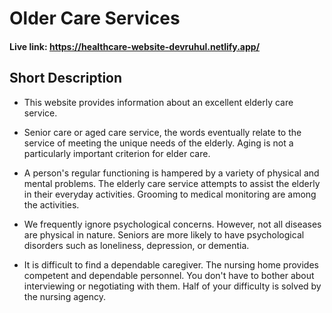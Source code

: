 # Older Care Services

#### Live link: https://healthcare-website-devruhul.netlify.app/

## Short Description

- This website provides information about an excellent elderly care service.

- Senior care or aged care service, the words eventually relate to the service of meeting the unique needs of the elderly. Aging is not a particularly important criterion for elder care.
- A person's regular functioning is hampered by a variety of physical and mental problems. The elderly care service attempts to assist the elderly in their everyday activities. Grooming to medical monitoring are among the activities.
- We frequently ignore psychological concerns. However, not all diseases are physical in nature. Seniors are more likely to have psychological disorders such as loneliness, depression, or dementia.
- It is difficult to find a dependable caregiver. The nursing home provides competent and dependable personnel. You don't have to bother about interviewing or negotiating with them. Half of your difficulty is solved by the nursing agency.
